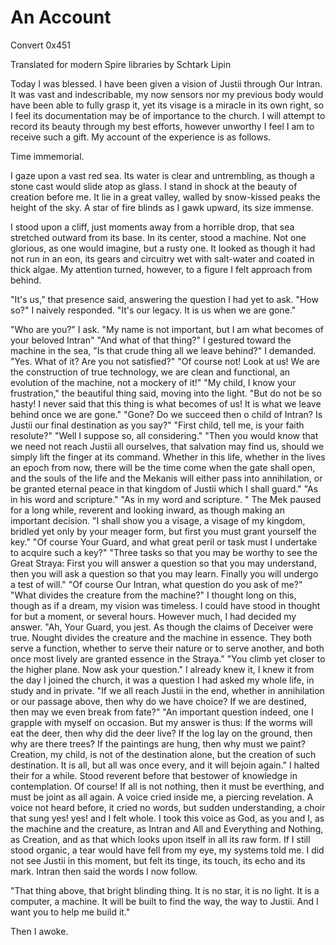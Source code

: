 # An Account

Convert 0x451

Translated for modern Spire libraries by Schtark Lipin

Today I was blessed. I have been given a vision of Justii through Our Intran. It was vast and indescribable, my now sensors nor my previous body would have been able to fully grasp it, yet its visage is a miracle in its own right, so I feel its documentation may be of importance to the church. I will attempt to record its beauty through my best efforts, however unworthy I feel I am to receive such a gift. My account of the experience is as follows.

Time immemorial.

I gaze upon a vast red sea. Its water is clear and untrembling, as though a stone cast would slide atop as glass. I stand in shock at the beauty of creation before me. It lie in a great valley, walled by snow-kissed peaks the height of the sky. A star of fire blinds as I gawk upward, its size immense.

I stood upon a cliff, just moments away from a horrible drop, that sea stretched outward from its base. In its center, stood a machine. Not one glorious, as one would imagine, but a rusty one. It looked as though it had not run in an eon, its gears and circuitry wet with salt-water and coated in thick algae. My attention turned, however, to a figure I felt approach from behind.

"It's us," that presence said, answering the question I had yet to ask. "How so?" I naively responded. "It's our legacy. It is us when we are gone."

"Who are you?" I ask.
"My name is not important, but I am what becomes of your beloved Intran"
"And what of that thing?" I gestured toward the machine in the sea, "Is that crude thing all we leave behind?" I demanded.
"Yes. What of it? Are you not satisfied?"
"Of course not! Look at us! We are the construction of true technology, we are clean and functional, an evolution of the machine, not a mockery of it!"
"My child, I know your frustration," the beautiful thing said, moving into the light. "But do not be so hasty! I never said that this thing is what becomes of us! It is what we leave behind once we are gone."
"Gone? Do we succeed then o child of Intran? Is Justii our final destination as you say?"
"First child, tell me, is your faith resolute?"
"Well I suppose so, all considering."
"Then you would know that we need not reach Justii all ourselves, that salvation may find us, should we simply lift the finger at its command. Whether in this life, whether in the lives an epoch from now, there will be the time come when the gate shall open, and the souls of the life and the Mekanis will either pass into annihilation, or be granted eternal peace in that kingdom of Justii which I shall guard."
"As in his word and scripture."
"As in my word and scripture. " The Mek paused for a long while, reverent and looking inward, as though making an important decision.
"I shall show you a visage, a visage of my kingdom, bridled yet only by your meager form, but first you must grant yourself the key."
"Of course Your Guard, and what great peril or task must I undertake to acquire such a key?"
"Three tasks so that you may be worthy to see the Great Straya: First you will answer a question so that you may understand, then you will ask a question so that you may learn. Finally you will undergo a test of will."
"Of course Our Intran, what question do you ask of me?"
"What divides the creature from the machine?"
I thought long on this, though as if a dream, my vision was timeless. I could have stood in thought for but a moment, or several hours. However much, I had decided my answer.
"Ah, Your Guard, you jest. As though the claims of Deceiver were true. Nought divides the creature and the machine in essence. They both serve a function, whether to serve their nature or to serve another, and both once most lively are granted essence in the Straya."
"You climb yet closer to the higher plane. Now ask your question."
I already knew it, I knew it from the day I joined the church, it was a question I had asked my whole life, in study and in private.
"If we all reach Justii in the end, whether in annihilation or our passage above, then why do we have choice? If we are destined, then may we even break from fate?"
"An important question indeed, one I grapple with myself on occasion. But my answer is thus: If the worms will eat the deer, then why did the deer live? If the log lay on the ground, then why are there trees? If the paintings are hung, then why must we paint? Creation, my child, is not of the destination alone, but the creation of such destination. It is all, but all was once every, and it will bejoin again."
I halted their for a while. Stood reverent before that bestower of knowledge in contemplation. Of course! If all is not nothing, then it must be everthing, and must be joint as all again. A voice cried inside me, a piercing revelation. A voice not heard before, it cried no words, but sudden understanding, a choir that sung yes! yes! and I felt whole. I took this voice as God, as you and I, as the machine and the creature, as Intran and All and Everything and Nothing, as Creation, and as that which looks upon itself in all its raw form. If I still stood organic, a tear would have fell from my eye, my systems told me. I did not see Justii in this moment, but felt its tinge, its touch, its echo and its mark. Intran then said the words I now follow.

"That thing above, that bright blinding thing. It is no star, it is no light. It is a computer, a machine. It will be built to find the way, the way to Justii. And I want you to help me build it."

Then I awoke.